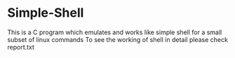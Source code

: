 # Simple-Shell
This is a C program which emulates and works like simple shell for a small subset of linux commands
To see the working of shell in detail please check report.txt
